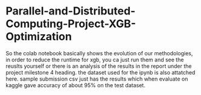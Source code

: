 # Parallel-and-Distributed-Computing-Project-XGB-Optimization 
So the colab notebook basically shows the evolution of our methodologies, in order to reduce the runtime for xgb, you ca just run them and see the reuslts yourself or there is an analysis of the results in the report under the project milestone 4 heading. the dataset used for the ipynb is also attatched here. sample submission csv just has the results which when evaluate on kaggle gave accuracy of about 95% on the test dataset.
